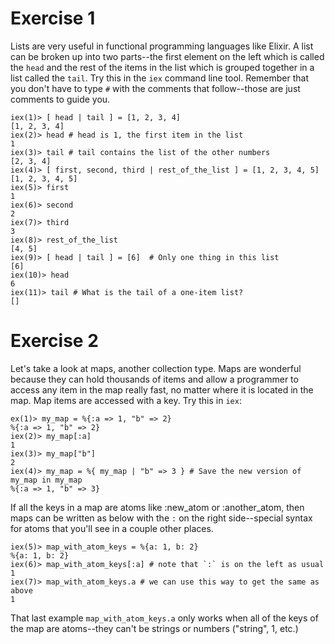 # Exercise 1

Lists are very useful in functional programming languages like Elixir. A list
can be broken up into two parts--the first element on the left which is called
the `head` and the rest of the items in the list which is grouped together in
a list called the `tail`.  Try this in the `iex` command line tool. Remember
that you don't have to type `#` with the comments that follow--those are
just comments to guide you.

```
iex(1)> [ head | tail ] = [1, 2, 3, 4]
[1, 2, 3, 4]
iex(2)> head # head is 1, the first item in the list
1
iex(3)> tail # tail contains the list of the other numbers
[2, 3, 4]
iex(4)> [ first, second, third | rest_of_the_list ] = [1, 2, 3, 4, 5]
[1, 2, 3, 4, 5]
iex(5)> first
1
iex(6)> second
2
iex(7)> third
3
iex(8)> rest_of_the_list
[4, 5]
iex(9)> [ head | tail ] = [6]  # Only one thing in this list
[6]
iex(10)> head
6
iex(11)> tail # What is the tail of a one-item list?
[]
```

# Exercise 2

Let's take a look at maps, another collection type.  Maps are wonderful
because they can hold thousands of items and allow a programmer to access
any item in the map really fast, no matter where it is located in the map.
Map items are accessed with a key.  Try this in `iex`:

```
ex(1)> my_map = %{:a => 1, "b" => 2}
%{:a => 1, "b" => 2}
iex(2)> my_map[:a]
1
iex(3)> my_map["b"]
2
iex(4)> my_map = %{ my_map | "b" => 3 } # Save the new version of my_map in my_map
%{:a => 1, "b" => 3}
```

If all the keys in a map are atoms like :new_atom or :another_atom, then maps
can be written as below with the `:` on the right side--special syntax for
atoms that you'll see in a couple other places.
```
iex(5)> map_with_atom_keys = %{a: 1, b: 2}
%{a: 1, b: 2}
iex(6)> map_with_atom_keys[:a] # note that `:` is on the left as usual
1
iex(7)> map_with_atom_keys.a # we can use this way to get the same as above
1
```

That last example `map_with_atom_keys.a` only works when all of the keys
of the map are atoms--they can't be strings or numbers ("string", 1, etc.)

